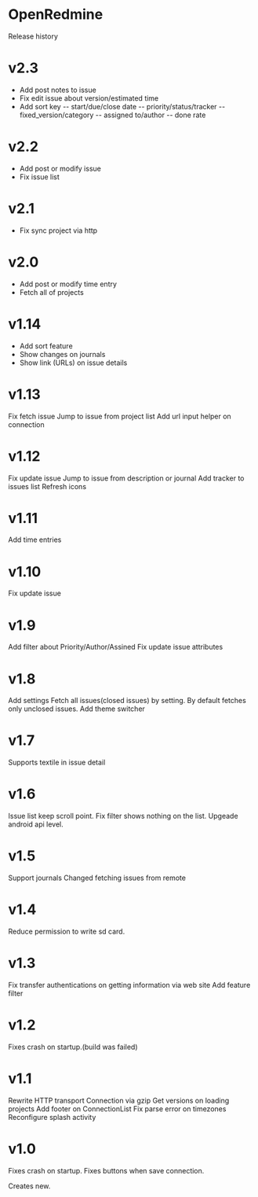 OpenRedmine
===========
Release history

v2.3
===========
- Add post notes to issue
- Fix edit issue about version/estimated time
- Add sort key
-- start/due/close date
-- priority/status/tracker
-- fixed_version/category
-- assigned to/author
-- done rate

v2.2
===========
- Add post or modify issue
- Fix issue list

v2.1
===========
- Fix sync project via http

v2.0
===========
- Add post or modify time entry
- Fetch all of projects

v1.14
===========
- Add sort feature
- Show changes on journals
- Show link (URLs) on issue details

v1.13
===========
Fix fetch issue
Jump to issue from project list
Add url input helper on connection

v1.12
===========
Fix update issue
Jump to issue from description or journal
Add tracker to issues list
Refresh icons

v1.11
===========
Add time entries

v1.10
===========
Fix update issue

v1.9
===========
Add filter about Priority/Author/Assined
Fix update issue attributes

v1.8
===========
Add settings
Fetch all issues(closed issues) by setting. By default fetches only unclosed issues.
Add theme switcher

v1.7
===========
Supports textile in issue detail

v1.6
===========
Issue list keep scroll point.
Fix filter shows nothing on the list.
Upgeade android api level.

v1.5
===========
Support journals
Changed fetching issues from remote

v1.4
===========
Reduce permission to write sd card.

v1.3
===========
Fix transfer authentications on getting information via web site
Add feature filter

v1.2
===========
Fixes crash on startup.(build was failed)

v1.1
===========
Rewrite HTTP transport
Connection via gzip
Get versions on loading projects
Add footer on ConnectionList
Fix parse error on timezones
Reconfigure splash activity

v1.0
===========
Fixes crash on startup.
Fixes buttons when save connection.

Creates new.